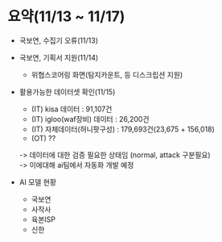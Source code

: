 # 요약(11/13 \~ 11/17)



* 국보연, 수집기 오류(11/13)
*   국보연, 기획서 지원(11/14)

    * 위협스코어링 화면(탐지카운트, 등 디스크립션 지원)


*   활용가능한  데이터셋  확인(11/15)

    * (IT) kisa 데이터 : 91,107건
    * (IT) igloo(waf장비) 데이터 : 26,200건
    * (IT) 자체데이터(허니팟구성) : 179,693건(23,675 + 156,018)
    * (OT) ??

    \-> 데이터에 대한 검증 필요한 상태임   (normal, attack 구분필요)\
    \-> 이에대해 ai팀에서 자동화 개발 예정



* AI 모델 현황
  * 국보연
  * 사작사
  * 육본ISP
  * 신한



